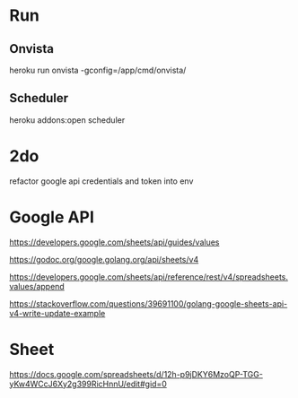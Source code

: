 # Run

## Onvista

heroku run onvista -gconfig=/app/cmd/onvista/

## Scheduler

heroku addons:open scheduler

# 2do

refactor google api credentials and token into env

# Google API

https://developers.google.com/sheets/api/guides/values

https://godoc.org/google.golang.org/api/sheets/v4

https://developers.google.com/sheets/api/reference/rest/v4/spreadsheets.values/append

https://stackoverflow.com/questions/39691100/golang-google-sheets-api-v4-write-update-example

# Sheet

https://docs.google.com/spreadsheets/d/12h-p9jDKY6MzoQP-TGG-yKw4WCcJ6Xy2g399RicHnnU/edit#gid=0 

